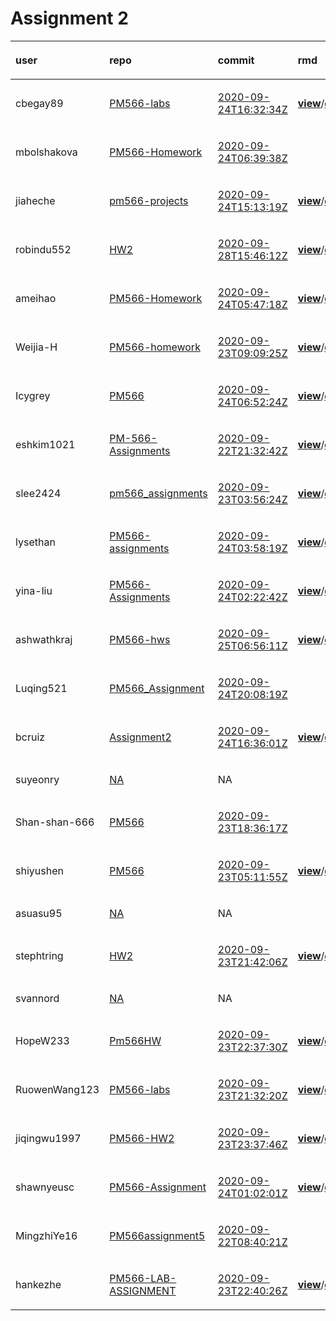 Assignment 2
================

<table>

<thead>

<tr>

<th style="text-align:left;">

user

</th>

<th style="text-align:left;">

repo

</th>

<th style="text-align:left;">

commit

</th>

<th style="text-align:left;">

rmd

</th>

<th style="text-align:left;">

md

</th>

<th style="text-align:left;">

html

</th>

</tr>

</thead>

<tbody>

<tr>

<td style="text-align:left;">

cbegay89

</td>

<td style="text-align:left;">

[PM566-labs](https://github.com/cbegay89/PM566-labs/tree/eb6f6e6e11b9ae784302f1aeffea0bd813be9a43)

</td>

<td style="text-align:left;">

[2020-09-24T16:32:34Z](https://github.com/cbegay89/PM566-labs/commit/eb6f6e6e11b9ae784302f1aeffea0bd813be9a43)

</td>

<td style="text-align:left;">

[**view**](https://github.com/cbegay89/PM566-labs/blob/eb6f6e6e11b9ae784302f1aeffea0bd813be9a43/Assignment2_092320.Rmd)/[**download**](https://raw.githubusercontent.com/cbegay89/PM566-labs/eb6f6e6e11b9ae784302f1aeffea0bd813be9a43/Assignment2_092320.Rmd)

</td>

<td style="text-align:left;">

[**view**](https://github.com/cbegay89/PM566-labs/blob/eb6f6e6e11b9ae784302f1aeffea0bd813be9a43/Assignment2_092320.md)/[**download**](https://raw.githubusercontent.com/cbegay89/PM566-labs/eb6f6e6e11b9ae784302f1aeffea0bd813be9a43/Assignment2_092320.md)

</td>

<td style="text-align:left;">

</td>

</tr>

<tr>

<td style="text-align:left;">

mbolshakova

</td>

<td style="text-align:left;">

[PM566-Homework](https://github.com/mbolshakova/PM566-Homework/tree/46418c081490990b95db519c706376d0768dcc14)

</td>

<td style="text-align:left;">

[2020-09-24T06:39:38Z](https://github.com/mbolshakova/PM566-Homework/commit/46418c081490990b95db519c706376d0768dcc14)

</td>

<td style="text-align:left;">

</td>

<td style="text-align:left;">

[**view**](https://github.com/mbolshakova/PM566-Homework/blob/46418c081490990b95db519c706376d0768dcc14/Homework-2.md)/[**download**](https://raw.githubusercontent.com/mbolshakova/PM566-Homework/46418c081490990b95db519c706376d0768dcc14/Homework-2.md)

</td>

<td style="text-align:left;">

</td>

</tr>

<tr>

<td style="text-align:left;">

jiaheche

</td>

<td style="text-align:left;">

[pm566-projects](https://github.com/jiaheche/pm566-projects/tree/1a72aea6ffb41f63440c37b484f514b13b43b444)

</td>

<td style="text-align:left;">

[2020-09-24T15:13:19Z](https://github.com/jiaheche/pm566-projects/commit/1a72aea6ffb41f63440c37b484f514b13b43b444)

</td>

<td style="text-align:left;">

[**view**](https://github.com/jiaheche/pm566-projects/blob/1a72aea6ffb41f63440c37b484f514b13b43b444/02-assignment.Rmd)/[**download**](https://raw.githubusercontent.com/jiaheche/pm566-projects/1a72aea6ffb41f63440c37b484f514b13b43b444/02-assignment.Rmd)

</td>

<td style="text-align:left;">

[**view**](https://github.com/jiaheche/pm566-projects/blob/1a72aea6ffb41f63440c37b484f514b13b43b444/02-assignment.md)/[**download**](https://raw.githubusercontent.com/jiaheche/pm566-projects/1a72aea6ffb41f63440c37b484f514b13b43b444/02-assignment.md)

</td>

<td style="text-align:left;">

</td>

</tr>

<tr>

<td style="text-align:left;">

robindu552

</td>

<td style="text-align:left;">

[HW2](https://github.com/robindu552/HW2/tree/a0e287e8f2f3920ac35699a6e288791f0271fd83)

</td>

<td style="text-align:left;">

[2020-09-28T15:46:12Z](https://github.com/robindu552/HW2/commit/a0e287e8f2f3920ac35699a6e288791f0271fd83)

</td>

<td style="text-align:left;">

[**view**](https://github.com/robindu552/HW2/blob/a0e287e8f2f3920ac35699a6e288791f0271fd83/HW2.Rmd)/[**download**](https://raw.githubusercontent.com/robindu552/HW2/a0e287e8f2f3920ac35699a6e288791f0271fd83/HW2.Rmd)

</td>

<td style="text-align:left;">

</td>

<td style="text-align:left;">

</td>

</tr>

<tr>

<td style="text-align:left;">

ameihao

</td>

<td style="text-align:left;">

[PM566-Homework](https://github.com/ameihao/PM566-Homework/tree/e210bd12d7c5bb48884112b63735b9804ae67994)

</td>

<td style="text-align:left;">

[2020-09-24T05:47:18Z](https://github.com/ameihao/PM566-Homework/commit/e210bd12d7c5bb48884112b63735b9804ae67994)

</td>

<td style="text-align:left;">

[**view**](https://github.com/ameihao/PM566-Homework/blob/e210bd12d7c5bb48884112b63735b9804ae67994/HW2_PM566.Rmd)/[**download**](https://raw.githubusercontent.com/ameihao/PM566-Homework/e210bd12d7c5bb48884112b63735b9804ae67994/HW2_PM566.Rmd)

</td>

<td style="text-align:left;">

</td>

<td style="text-align:left;">

[**view**](https://ghcdn.rawgit.org/ameihao/PM566-Homework/e210bd12d7c5bb48884112b63735b9804ae67994/HW2_PM566.html)/[**download**](https://raw.githubusercontent.com/ameihao/PM566-Homework/e210bd12d7c5bb48884112b63735b9804ae67994/HW2_PM566.html)

</td>

</tr>

<tr>

<td style="text-align:left;">

Weijia-H

</td>

<td style="text-align:left;">

[PM566-homework](https://github.com/Weijia-H/PM566-homework/tree/0b426b68db80c1a8f6db359c158e308233b71180)

</td>

<td style="text-align:left;">

[2020-09-23T09:09:25Z](https://github.com/Weijia-H/PM566-homework/commit/0b426b68db80c1a8f6db359c158e308233b71180)

</td>

<td style="text-align:left;">

[**view**](https://github.com/Weijia-H/PM566-homework/blob/0b426b68db80c1a8f6db359c158e308233b71180/assignment02.Rmd)/[**download**](https://raw.githubusercontent.com/Weijia-H/PM566-homework/0b426b68db80c1a8f6db359c158e308233b71180/assignment02.Rmd)

</td>

<td style="text-align:left;">

</td>

<td style="text-align:left;">

[**view**](https://ghcdn.rawgit.org/Weijia-H/PM566-homework/0b426b68db80c1a8f6db359c158e308233b71180/assignment02.html)/[**download**](https://raw.githubusercontent.com/Weijia-H/PM566-homework/0b426b68db80c1a8f6db359c158e308233b71180/assignment02.html)

</td>

</tr>

<tr>

<td style="text-align:left;">

Icygrey

</td>

<td style="text-align:left;">

[PM566](https://github.com/Icygrey/PM566/tree/e995f2eec038f26804b4d13667c5cacd20e500ab)

</td>

<td style="text-align:left;">

[2020-09-24T06:52:24Z](https://github.com/Icygrey/PM566/commit/e995f2eec038f26804b4d13667c5cacd20e500ab)

</td>

<td style="text-align:left;">

[**view**](https://github.com/Icygrey/PM566/blob/e995f2eec038f26804b4d13667c5cacd20e500ab/TH-hw2_pm566.Rmd)/[**download**](https://raw.githubusercontent.com/Icygrey/PM566/e995f2eec038f26804b4d13667c5cacd20e500ab/TH-hw2_pm566.Rmd)

</td>

<td style="text-align:left;">

</td>

<td style="text-align:left;">

</td>

</tr>

<tr>

<td style="text-align:left;">

eshkim1021

</td>

<td style="text-align:left;">

[PM-566-Assignments](https://github.com/eshkim1021/PM-566-Assignments/tree/c5dd8f13c13d63c6719bba0d2a7628171e5ff7ad)

</td>

<td style="text-align:left;">

[2020-09-22T21:32:42Z](https://github.com/eshkim1021/PM-566-Assignments/commit/c5dd8f13c13d63c6719bba0d2a7628171e5ff7ad)

</td>

<td style="text-align:left;">

[**view**](https://github.com/eshkim1021/PM-566-Assignments/blob/c5dd8f13c13d63c6719bba0d2a7628171e5ff7ad/HW%202.Rmd)/[**download**](https://raw.githubusercontent.com/eshkim1021/PM-566-Assignments/c5dd8f13c13d63c6719bba0d2a7628171e5ff7ad/HW%202.Rmd)

</td>

<td style="text-align:left;">

</td>

<td style="text-align:left;">

</td>

</tr>

<tr>

<td style="text-align:left;">

slee2424

</td>

<td style="text-align:left;">

[pm566\_assignments](https://github.com/slee2424/pm566_assignments/tree/7bc1251da675984f3178b2915815644ef4cfde4f)

</td>

<td style="text-align:left;">

[2020-09-23T03:56:24Z](https://github.com/slee2424/pm566_assignments/commit/7bc1251da675984f3178b2915815644ef4cfde4f)

</td>

<td style="text-align:left;">

[**view**](https://github.com/slee2424/pm566_assignments/blob/7bc1251da675984f3178b2915815644ef4cfde4f/Assignment2.Rmd)/[**download**](https://raw.githubusercontent.com/slee2424/pm566_assignments/7bc1251da675984f3178b2915815644ef4cfde4f/Assignment2.Rmd)

</td>

<td style="text-align:left;">

[**view**](https://github.com/slee2424/pm566_assignments/blob/7bc1251da675984f3178b2915815644ef4cfde4f/Assignment2.md)/[**download**](https://raw.githubusercontent.com/slee2424/pm566_assignments/7bc1251da675984f3178b2915815644ef4cfde4f/Assignment2.md)

</td>

<td style="text-align:left;">

</td>

</tr>

<tr>

<td style="text-align:left;">

lysethan

</td>

<td style="text-align:left;">

[PM566-assignments](https://github.com/lysethan/PM566-assignments/tree/72d48394d3ada8e8558f1d4fbdb4fa65491dc998)

</td>

<td style="text-align:left;">

[2020-09-24T03:58:19Z](https://github.com/lysethan/PM566-assignments/commit/72d48394d3ada8e8558f1d4fbdb4fa65491dc998)

</td>

<td style="text-align:left;">

[**view**](https://github.com/lysethan/PM566-assignments/blob/72d48394d3ada8e8558f1d4fbdb4fa65491dc998/assignment-2.Rmd)/[**download**](https://raw.githubusercontent.com/lysethan/PM566-assignments/72d48394d3ada8e8558f1d4fbdb4fa65491dc998/assignment-2.Rmd)

</td>

<td style="text-align:left;">

[**view**](https://github.com/lysethan/PM566-assignments/blob/72d48394d3ada8e8558f1d4fbdb4fa65491dc998/assignment-2.md)/[**download**](https://raw.githubusercontent.com/lysethan/PM566-assignments/72d48394d3ada8e8558f1d4fbdb4fa65491dc998/assignment-2.md)

</td>

<td style="text-align:left;">

[**view**](https://ghcdn.rawgit.org/lysethan/PM566-assignments/72d48394d3ada8e8558f1d4fbdb4fa65491dc998/assignment-2.html)/[**download**](https://raw.githubusercontent.com/lysethan/PM566-assignments/72d48394d3ada8e8558f1d4fbdb4fa65491dc998/assignment-2.html)

</td>

</tr>

<tr>

<td style="text-align:left;">

yina-liu

</td>

<td style="text-align:left;">

[PM566-Assignments](https://github.com/yina-liu/PM566-Assignments/tree/77ad92128dd8f9e1c2f69889092eeaccccb3a04a)

</td>

<td style="text-align:left;">

[2020-09-24T02:22:42Z](https://github.com/yina-liu/PM566-Assignments/commit/77ad92128dd8f9e1c2f69889092eeaccccb3a04a)

</td>

<td style="text-align:left;">

[**view**](https://github.com/yina-liu/PM566-Assignments/blob/77ad92128dd8f9e1c2f69889092eeaccccb3a04a/PM566-Assignment2.Rmd)/[**download**](https://raw.githubusercontent.com/yina-liu/PM566-Assignments/77ad92128dd8f9e1c2f69889092eeaccccb3a04a/PM566-Assignment2.Rmd)

</td>

<td style="text-align:left;">

</td>

<td style="text-align:left;">

[**view**](https://ghcdn.rawgit.org/yina-liu/PM566-Assignments/77ad92128dd8f9e1c2f69889092eeaccccb3a04a/PM566-Assignment2.html)/[**download**](https://raw.githubusercontent.com/yina-liu/PM566-Assignments/77ad92128dd8f9e1c2f69889092eeaccccb3a04a/PM566-Assignment2.html)

</td>

</tr>

<tr>

<td style="text-align:left;">

ashwathkraj

</td>

<td style="text-align:left;">

[PM566-hws](https://github.com/ashwathkraj/PM566-hws/tree/a00821cf11ce6a1ee01c51c10fc81884c975feba)

</td>

<td style="text-align:left;">

[2020-09-25T06:56:11Z](https://github.com/ashwathkraj/PM566-hws/commit/a00821cf11ce6a1ee01c51c10fc81884c975feba)

</td>

<td style="text-align:left;">

[**view**](https://github.com/ashwathkraj/PM566-hws/blob/a00821cf11ce6a1ee01c51c10fc81884c975feba/hw2.Rmd)/[**download**](https://raw.githubusercontent.com/ashwathkraj/PM566-hws/a00821cf11ce6a1ee01c51c10fc81884c975feba/hw2.Rmd)

</td>

<td style="text-align:left;">

</td>

<td style="text-align:left;">

[**view**](https://ghcdn.rawgit.org/ashwathkraj/PM566-hws/a00821cf11ce6a1ee01c51c10fc81884c975feba/hw2.html)/[**download**](https://raw.githubusercontent.com/ashwathkraj/PM566-hws/a00821cf11ce6a1ee01c51c10fc81884c975feba/hw2.html)

</td>

</tr>

<tr>

<td style="text-align:left;">

Luqing521

</td>

<td style="text-align:left;">

[PM566\_Assignment](https://github.com/Luqing521/PM566_Assignment/tree/b5e54cd01c4ae99fb2468da6d5d7d383ac2fdd83)

</td>

<td style="text-align:left;">

[2020-09-24T20:08:19Z](https://github.com/Luqing521/PM566_Assignment/commit/b5e54cd01c4ae99fb2468da6d5d7d383ac2fdd83)

</td>

<td style="text-align:left;">

</td>

<td style="text-align:left;">

</td>

<td style="text-align:left;">

</td>

</tr>

<tr>

<td style="text-align:left;">

bcruiz

</td>

<td style="text-align:left;">

[Assignment2](https://github.com/bcruiz/Assignment2/tree/12022f3e65270919064dcf75ead7ae041280ba42)

</td>

<td style="text-align:left;">

[2020-09-24T16:36:01Z](https://github.com/bcruiz/Assignment2/commit/12022f3e65270919064dcf75ead7ae041280ba42)

</td>

<td style="text-align:left;">

[**view**](https://github.com/bcruiz/Assignment2/blob/12022f3e65270919064dcf75ead7ae041280ba42/Assignment2.Rmd)/[**download**](https://raw.githubusercontent.com/bcruiz/Assignment2/12022f3e65270919064dcf75ead7ae041280ba42/Assignment2.Rmd)

</td>

<td style="text-align:left;">

[**view**](https://github.com/bcruiz/Assignment2/blob/12022f3e65270919064dcf75ead7ae041280ba42/Assignment2.md)/[**download**](https://raw.githubusercontent.com/bcruiz/Assignment2/12022f3e65270919064dcf75ead7ae041280ba42/Assignment2.md)

</td>

<td style="text-align:left;">

</td>

</tr>

<tr>

<td style="text-align:left;">

suyeonry

</td>

<td style="text-align:left;">

[NA](https://github.com/NA/tree/NA)

</td>

<td style="text-align:left;">

NA

</td>

<td style="text-align:left;">

</td>

<td style="text-align:left;">

</td>

<td style="text-align:left;">

</td>

</tr>

<tr>

<td style="text-align:left;">

Shan-shan-666

</td>

<td style="text-align:left;">

[PM566](https://github.com/Shan-shan-666/PM566/tree/bc1bc3ea27d26b664aa7e331ec52a87f545afe83)

</td>

<td style="text-align:left;">

[2020-09-23T18:36:17Z](https://github.com/Shan-shan-666/PM566/commit/bc1bc3ea27d26b664aa7e331ec52a87f545afe83)

</td>

<td style="text-align:left;">

</td>

<td style="text-align:left;">

</td>

<td style="text-align:left;">

</td>

</tr>

<tr>

<td style="text-align:left;">

shiyushen

</td>

<td style="text-align:left;">

[PM566](https://github.com/shiyushen/PM566/tree/9bfd05372c1a9bb27dc998ad27a9e66f278edd03)

</td>

<td style="text-align:left;">

[2020-09-23T05:11:55Z](https://github.com/shiyushen/PM566/commit/9bfd05372c1a9bb27dc998ad27a9e66f278edd03)

</td>

<td style="text-align:left;">

[**view**](https://github.com/shiyushen/PM566/blob/9bfd05372c1a9bb27dc998ad27a9e66f278edd03/PM566HW2.Rmd)/[**download**](https://raw.githubusercontent.com/shiyushen/PM566/9bfd05372c1a9bb27dc998ad27a9e66f278edd03/PM566HW2.Rmd)

</td>

<td style="text-align:left;">

</td>

<td style="text-align:left;">

[**view**](https://ghcdn.rawgit.org/shiyushen/PM566/9bfd05372c1a9bb27dc998ad27a9e66f278edd03/PM566HW2.html)/[**download**](https://raw.githubusercontent.com/shiyushen/PM566/9bfd05372c1a9bb27dc998ad27a9e66f278edd03/PM566HW2.html)

</td>

</tr>

<tr>

<td style="text-align:left;">

asuasu95

</td>

<td style="text-align:left;">

[NA](https://github.com/NA/tree/NA)

</td>

<td style="text-align:left;">

NA

</td>

<td style="text-align:left;">

</td>

<td style="text-align:left;">

</td>

<td style="text-align:left;">

</td>

</tr>

<tr>

<td style="text-align:left;">

stephtring

</td>

<td style="text-align:left;">

[HW2](https://github.com/stephtring/HW2/tree/cd242ff9f8d2f3cb2c4cddee2d0e0f5c1b58175c)

</td>

<td style="text-align:left;">

[2020-09-23T21:42:06Z](https://github.com/stephtring/HW2/commit/cd242ff9f8d2f3cb2c4cddee2d0e0f5c1b58175c)

</td>

<td style="text-align:left;">

[**view**](https://github.com/stephtring/HW2/blob/cd242ff9f8d2f3cb2c4cddee2d0e0f5c1b58175c/README.Rmd)/[**download**](https://raw.githubusercontent.com/stephtring/HW2/cd242ff9f8d2f3cb2c4cddee2d0e0f5c1b58175c/README.Rmd)

</td>

<td style="text-align:left;">

[**view**](https://github.com/stephtring/HW2/blob/cd242ff9f8d2f3cb2c4cddee2d0e0f5c1b58175c/README.md)/[**download**](https://raw.githubusercontent.com/stephtring/HW2/cd242ff9f8d2f3cb2c4cddee2d0e0f5c1b58175c/README.md)

</td>

<td style="text-align:left;">

[**view**](https://ghcdn.rawgit.org/stephtring/HW2/cd242ff9f8d2f3cb2c4cddee2d0e0f5c1b58175c/README.html)/[**download**](https://raw.githubusercontent.com/stephtring/HW2/cd242ff9f8d2f3cb2c4cddee2d0e0f5c1b58175c/README.html)

</td>

</tr>

<tr>

<td style="text-align:left;">

svannord

</td>

<td style="text-align:left;">

[NA](https://github.com/NA/tree/NA)

</td>

<td style="text-align:left;">

NA

</td>

<td style="text-align:left;">

</td>

<td style="text-align:left;">

</td>

<td style="text-align:left;">

</td>

</tr>

<tr>

<td style="text-align:left;">

HopeW233

</td>

<td style="text-align:left;">

[Pm566HW](https://github.com/HopeW233/Pm566HW/tree/d308cbacfc114966a4e978331b834f12f65e8450)

</td>

<td style="text-align:left;">

[2020-09-23T22:37:30Z](https://github.com/HopeW233/Pm566HW/commit/d308cbacfc114966a4e978331b834f12f65e8450)

</td>

<td style="text-align:left;">

[**view**](https://github.com/HopeW233/Pm566HW/blob/d308cbacfc114966a4e978331b834f12f65e8450/HW2.Rmd)/[**download**](https://raw.githubusercontent.com/HopeW233/Pm566HW/d308cbacfc114966a4e978331b834f12f65e8450/HW2.Rmd)

</td>

<td style="text-align:left;">

[**view**](https://github.com/HopeW233/Pm566HW/blob/d308cbacfc114966a4e978331b834f12f65e8450/HW2.md)/[**download**](https://raw.githubusercontent.com/HopeW233/Pm566HW/d308cbacfc114966a4e978331b834f12f65e8450/HW2.md)

</td>

<td style="text-align:left;">

</td>

</tr>

<tr>

<td style="text-align:left;">

RuowenWang123

</td>

<td style="text-align:left;">

[PM566-labs](https://github.com/RuowenWang123/PM566-labs/tree/822e1bf4c5f9627c9ddd7757ec48e52cdcd0cd1e)

</td>

<td style="text-align:left;">

[2020-09-23T21:32:20Z](https://github.com/RuowenWang123/PM566-labs/commit/822e1bf4c5f9627c9ddd7757ec48e52cdcd0cd1e)

</td>

<td style="text-align:left;">

[**view**](https://github.com/RuowenWang123/PM566-labs/blob/822e1bf4c5f9627c9ddd7757ec48e52cdcd0cd1e/Assignment%202.Rmd)/[**download**](https://raw.githubusercontent.com/RuowenWang123/PM566-labs/822e1bf4c5f9627c9ddd7757ec48e52cdcd0cd1e/Assignment%202.Rmd)

</td>

<td style="text-align:left;">

</td>

<td style="text-align:left;">

</td>

</tr>

<tr>

<td style="text-align:left;">

jiqingwu1997

</td>

<td style="text-align:left;">

[PM566-HW2](https://github.com/jiqingwu1997/PM566-HW2/tree/6a7d8ac3572d4b68b791aa6a3db788b3721cb92a)

</td>

<td style="text-align:left;">

[2020-09-23T23:37:46Z](https://github.com/jiqingwu1997/PM566-HW2/commit/6a7d8ac3572d4b68b791aa6a3db788b3721cb92a)

</td>

<td style="text-align:left;">

[**view**](https://github.com/jiqingwu1997/PM566-HW2/blob/6a7d8ac3572d4b68b791aa6a3db788b3721cb92a/566hw2.Rmd)/[**download**](https://raw.githubusercontent.com/jiqingwu1997/PM566-HW2/6a7d8ac3572d4b68b791aa6a3db788b3721cb92a/566hw2.Rmd)

</td>

<td style="text-align:left;">

</td>

<td style="text-align:left;">

[**view**](https://ghcdn.rawgit.org/jiqingwu1997/PM566-HW2/6a7d8ac3572d4b68b791aa6a3db788b3721cb92a/566hw2.html)/[**download**](https://raw.githubusercontent.com/jiqingwu1997/PM566-HW2/6a7d8ac3572d4b68b791aa6a3db788b3721cb92a/566hw2.html)

</td>

</tr>

<tr>

<td style="text-align:left;">

shawnyeusc

</td>

<td style="text-align:left;">

[PM566-Assignment](https://github.com/shawnyeusc/PM566-Assignment/tree/fcbf8b9bd1628a12bfcdf8b4b55cddbe9b9efe60)

</td>

<td style="text-align:left;">

[2020-09-24T01:02:01Z](https://github.com/shawnyeusc/PM566-Assignment/commit/fcbf8b9bd1628a12bfcdf8b4b55cddbe9b9efe60)

</td>

<td style="text-align:left;">

[**view**](https://github.com/shawnyeusc/PM566-Assignment/blob/fcbf8b9bd1628a12bfcdf8b4b55cddbe9b9efe60/ASSIGNMENT2.Rmd)/[**download**](https://raw.githubusercontent.com/shawnyeusc/PM566-Assignment/fcbf8b9bd1628a12bfcdf8b4b55cddbe9b9efe60/ASSIGNMENT2.Rmd)

</td>

<td style="text-align:left;">

</td>

<td style="text-align:left;">

[**view**](https://ghcdn.rawgit.org/shawnyeusc/PM566-Assignment/fcbf8b9bd1628a12bfcdf8b4b55cddbe9b9efe60/ASSIGNMENT2.html)/[**download**](https://raw.githubusercontent.com/shawnyeusc/PM566-Assignment/fcbf8b9bd1628a12bfcdf8b4b55cddbe9b9efe60/ASSIGNMENT2.html)

</td>

</tr>

<tr>

<td style="text-align:left;">

MingzhiYe16

</td>

<td style="text-align:left;">

[PM566assignment5](https://github.com/MingzhiYe16/PM566assignment5/tree/4256814b020c2572d10dd72032e40b713735f794)

</td>

<td style="text-align:left;">

[2020-09-22T08:40:21Z](https://github.com/MingzhiYe16/PM566assignment5/commit/4256814b020c2572d10dd72032e40b713735f794)

</td>

<td style="text-align:left;">

</td>

<td style="text-align:left;">

[**view**](https://github.com/MingzhiYe16/PM566assignment5/blob/4256814b020c2572d10dd72032e40b713735f794/Assignment5.md)/[**download**](https://raw.githubusercontent.com/MingzhiYe16/PM566assignment5/4256814b020c2572d10dd72032e40b713735f794/Assignment5.md)

</td>

<td style="text-align:left;">

[**view**](https://ghcdn.rawgit.org/MingzhiYe16/PM566assignment5/4256814b020c2572d10dd72032e40b713735f794/Assignment5.html)/[**download**](https://raw.githubusercontent.com/MingzhiYe16/PM566assignment5/4256814b020c2572d10dd72032e40b713735f794/Assignment5.html)

</td>

</tr>

<tr>

<td style="text-align:left;">

hankezhe

</td>

<td style="text-align:left;">

[PM566-LAB-ASSIGNMENT](https://github.com/hankezhe/PM566-LAB-ASSIGNMENT/tree/c9fec0ae71f9404169fbf180d8de37d63b1465dd)

</td>

<td style="text-align:left;">

[2020-09-23T22:40:26Z](https://github.com/hankezhe/PM566-LAB-ASSIGNMENT/commit/c9fec0ae71f9404169fbf180d8de37d63b1465dd)

</td>

<td style="text-align:left;">

[**view**](https://github.com/hankezhe/PM566-LAB-ASSIGNMENT/blob/c9fec0ae71f9404169fbf180d8de37d63b1465dd/HW2.rmd)/[**download**](https://raw.githubusercontent.com/hankezhe/PM566-LAB-ASSIGNMENT/c9fec0ae71f9404169fbf180d8de37d63b1465dd/HW2.rmd)

</td>

<td style="text-align:left;">

[**view**](https://github.com/hankezhe/PM566-LAB-ASSIGNMENT/blob/c9fec0ae71f9404169fbf180d8de37d63b1465dd/HW2.md)/[**download**](https://raw.githubusercontent.com/hankezhe/PM566-LAB-ASSIGNMENT/c9fec0ae71f9404169fbf180d8de37d63b1465dd/HW2.md)

</td>

<td style="text-align:left;">

[**view**](https://ghcdn.rawgit.org/hankezhe/PM566-LAB-ASSIGNMENT/c9fec0ae71f9404169fbf180d8de37d63b1465dd/HW2.html)/[**download**](https://raw.githubusercontent.com/hankezhe/PM566-LAB-ASSIGNMENT/c9fec0ae71f9404169fbf180d8de37d63b1465dd/HW2.html)

</td>

</tr>

</tbody>

</table>
